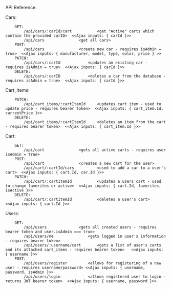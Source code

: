 API Reference:

Cars:

		GET:
			/api/cars/:carId/cart    		<get "Active" carts which contain the provided carID>  <<Ajax inputs: { carId }>>
			/api/cars				<get all cars>
		POST:
			/api/cars				<create new car - requires isAdmin = true>  <<Ajax inputs: { manufacturer, model, type, color, price } >>
		PATCH: 
			/api/cars/:carId		  	<updates an existing car - requires isAdmin = true>  <<Ajax inputs: { carId }>>
		DELETE:
			/api/cars/:carID			<deletes a car from the database - requires isAdmin = true>  <<Ajax inputs: { carId }>>


Cart_Items:

		PATCH:
			/api/cart_items/:cartItemId		<updates cart item - used to update price - requires bearer token>  <<Ajax inputs: { cart_item.Id, currentPrice }>>
		DELETE:
			/api/cart_items/:cartItemId		<deletes an item from the cart - requires bearer token>  <<Ajax inputs: { cart_item.Id }>>


Cart:

		GET:
			/api/cart 				<gets all active carts - requires user isAdmin = true>
		POST:
			/api/cart				<creates a new cart for the user>
			/api/cart/:cartId/cars			<used to add a car to a user's cart>  <<Ajax inputs: { cart.Id, car.Id }>>
		PATCH:
			/api/cart/:cartItemId			<updates a users cart - used to change favorites or active>  <<Ajax inputs: { cart.Id, favorites, isActive }>>
		DELETE:
			/api/cart/:cartItemId			<deletes a user's cart>  <<Ajax inputs: { cart.Id }>>


Users:

		GET:
			/api/users				<gets all created users - requires bearer token and user.isAdmin === true>  
   			/api/users/me				<gets logged in user's information - requires bearer token>
			/api/users/:username/cart 		<gets a list of user's carts and its attached cart_items - requires bearer token>   <<Ajax inputs: { username }>>
		POST:
			/api/users/register			<allows for registering of a new user - requires username/password> <<Ajax inputs: { username, password, isAdmin }>>
			/api/users/login			<allows registered user to login - returns JWT bearer token>  <<Ajax inputs: { username, password }>>
